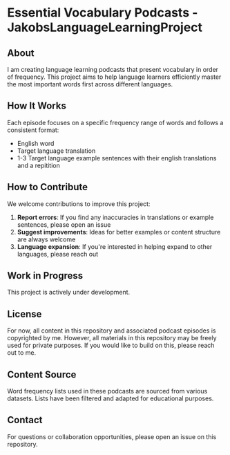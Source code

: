 # Essential Vocabulary Podcasts - JakobsLanguageLearningProject

## About
I am creating language learning podcasts that present vocabulary in order of frequency. This project aims to help language learners efficiently master the most important words first across different languages.

## How It Works
Each episode focuses on a specific frequency range of words and follows a consistent format:
- English word
- Target language translation
- 1-3 Target language example sentences with their english translations and a repitition

## How to Contribute
We welcome contributions to improve this project:
1. **Report errors**: If you find any inaccuracies in translations or example sentences, please open an issue
2. **Suggest improvements**: Ideas for better examples or content structure are always welcome
3. **Language expansion**: If you're interested in helping expand to other languages, please reach out

## Work in Progress
This project is actively under development.

## License
For now, all content in this repository and associated podcast episodes is copyrighted by me. However, all materials in this repository may be freely used for private purposes. If you would like to build on this, please reach out to me. 

## Content Source
Word frequency lists used in these podcasts are sourced from various datasets. Lists have been filtered and adapted for educational purposes.

## Contact
For questions or collaboration opportunities, please open an issue on this repository.
